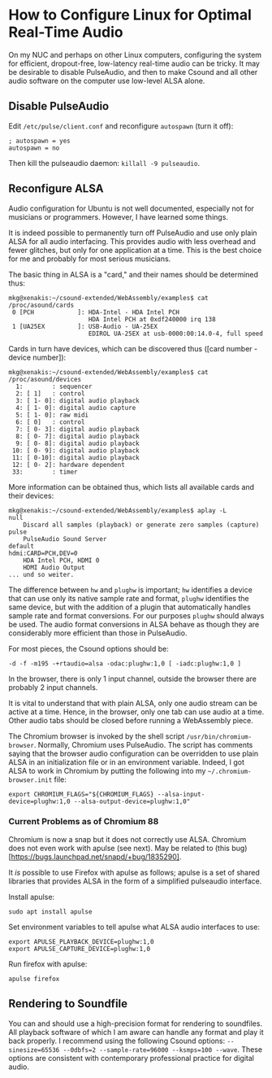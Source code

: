 # How to Configure Linux for Optimal Real-Time Audio

On my NUC and perhaps on other Linux computers, configuring the system for efficient, dropout-free, low-latency real-time audio can be tricky. It may be desirable to disable PulseAudio, and then to make Csound and all other audio software on the computer use low-level ALSA alone.

## Disable PulseAudio

Edit `/etc/pulse/client.conf` and reconfigure `autospawn` (turn it off):
```
; autospawn = yes
autospawn = no
```

Then kill the pulseaudio daemon: `killall -9 pulseaudio`.

## Reconfigure ALSA

Audio configuration for Ubuntu is not well documented, especially not for musicians or programmers. However, I have learned some things.

It is indeed possible to permanently turn off PulseAudio and use only plain ALSA for all audio interfacing. This provides audio with less overhead and fewer glitches, but only for one application at a time. This is the best choice for me and probably for most serious musicians.

The basic thing in ALSA is a "card," and their names should be determined thus:
```
mkg@xenakis:~/csound-extended/WebAssembly/examples$ cat /proc/asound/cards
 0 [PCH            ]: HDA-Intel - HDA Intel PCH
                      HDA Intel PCH at 0xdf240000 irq 138
 1 [UA25EX         ]: USB-Audio - UA-25EX
                      EDIROL UA-25EX at usb-0000:00:14.0-4, full speed
```
Cards in turn have devices, which can be discovered thus ([card number - device number]):
```
mkg@xenakis:~/csound-extended/WebAssembly/examples$ cat /proc/asound/devices
  1:        : sequencer
  2: [ 1]   : control
  3: [ 1- 0]: digital audio playback
  4: [ 1- 0]: digital audio capture
  5: [ 1- 0]: raw midi
  6: [ 0]   : control
  7: [ 0- 3]: digital audio playback
  8: [ 0- 7]: digital audio playback
  9: [ 0- 8]: digital audio playback
 10: [ 0- 9]: digital audio playback
 11: [ 0-10]: digital audio playback
 12: [ 0- 2]: hardware dependent
 33:        : timer
```
More information can be obtained thus, which lists all available cards and their devices:
```
mkg@xenakis:~/csound-extended/WebAssembly/examples$ aplay -L
null
    Discard all samples (playback) or generate zero samples (capture)
pulse
    PulseAudio Sound Server
default
hdmi:CARD=PCH,DEV=0
    HDA Intel PCH, HDMI 0
    HDMI Audio Output
... und so weiter.
```
The difference between `hw` and `plughw` is important; `hw` identifies a device that can use only its native sample rate and format, `plughw` identifies the same device, but with the addition of a plugin that automatically handles sample rate and format conversions. For our purposes `plughw` should always be used. The audio format conversions in ALSA behave as though they are considerably more efficient than those in PulseAudio.

For most pieces, the Csound options should be:
```
-d -f -m195 -+rtaudio=alsa -odac:plughw:1,0 [ -iadc:plughw:1,0 ]
```
In the browser, there is only 1 input channel, outside the browser there are probably 2 input channels.

It is vital to understand that with plain ALSA, only one audio stream can be active at a time. Hence, in the browser, only one tab can use audio at a time. Other audio tabs should be closed before running a WebAssembly piece.

The Chromium browser is invoked by the shell script `/usr/bin/chromium-browser`. Normally, Chromium uses PulseAudio. The script has comments saying that the browser audio configuration can be overridden to use plain ALSA in an initialization file or in an environment variable. Indeed, I got ALSA to work in Chromium by putting the following into my `~/.chromium-browser.init` file:
```
export CHROMIUM_FLAGS="${CHROMIUM_FLAGS} --alsa-input-device=plughw:1,0 --alsa-output-device=plughw:1,0"
```

### Current Problems as of Chromium 88

Chromium is now a snap but it does not correctly use ALSA. Chromium does not even work with apulse (see next). May be related to (this bug)[https://bugs.launchpad.net/snapd/+bug/1835290].

It _is_ possible to use Firefox with apulse as follows; apulse is a set of shared libraries that provides ALSA in the form of a simplified pulseaudio interface.

Install apulse:
```
sudo apt install apulse
```
Set environment variables to tell apulse what ALSA audio interfaces to use:
```
export APULSE_PLAYBACK_DEVICE=plughw:1,0
export APULSE_CAPTURE_DEVICE=plughw:1,0
```
Run firefox with apulse:
```
apulse firefox
```

## Rendering to Soundfile

You can and should use a high-precision format for rendering to soundfiles. All playback software of which I am aware can handle any format and play it back properly. I recommend using the following Csound options: `--sinesize=65536 --0dbfs=2 --sample-rate=96000 --ksmps=100 --wave`. These options are consistent with contemporary professional practice for digital audio.